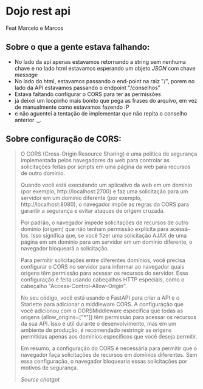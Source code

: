 # Dojo rest api
Feat Marcelo e Marcos

## Sobre o que a gente estava falhando:
- No lado da api apenas estavamos retornando a string sem nenhuma chave e no lado html estavamos esperando um objeto *JSON* com chave *message*
- No lado do html, estavamos passando o end-point na raiz "/", porem no lado da API estavamos passando o endpoint "/conselhos"
- Estava faltando configurar o CORS para ter as permissões
- já deixei um loopinho mais bonito que pega as frases do arquivo, em vez de manualmente como estavamos fazendo :P
- e não aguentei a tentação de implementar que não repita o conselho anterior ._.

## Sobre configuração de CORS:

> O CORS (Cross-Origin Resource Sharing) é uma política de segurança implementada pelos navegadores da web para controlar as solicitações feitas por scripts em uma página da web para recursos de outro domínio.
> 
>Quando você está executando um aplicativo da web em um domínio (por exemplo, http://localhost:2700) e faz uma solicitação para um servidor em um domínio diferente (por exemplo, http://localhost:8080), o navegador impõe as regras do CORS para garantir a segurança e evitar ataques de origem cruzada.
>
>Por padrão, o navegador impede solicitações de recursos de outro domínio (origem) que não tenham permissão explícita para acessá-los. Isso significa que, se você fizer uma solicitação AJAX de uma página em um domínio para um servidor em um domínio diferente, o navegador bloqueará a solicitação.
>
>Para permitir solicitações entre diferentes domínios, você precisa configurar o CORS no servidor para informar ao navegador quais origens têm permissão para acessar os recursos do servidor. Essa configuração é feita usando cabeçalhos HTTP especiais, como o cabeçalho "Access-Control-Allow-Origin".
>
>No seu código, você está usando o FastAPI para criar a API e o Starlette para adicionar o middleware CORS. A configuração que você adicionou com o CORSMiddleware especifica que todas as origens (allow_origins=["*"]) têm permissão para acessar os recursos da sua API. Isso é útil durante o desenvolvimento, mas em um ambiente de produção, é recomendado restringir as origens permitidas apenas aos domínios específicos que você deseja permitir.
>
>Em resumo, a configuração do CORS é necessária para permitir que o navegador faça solicitações de recursos em domínios diferentes. Sem essa configuração, o navegador bloquearia essas solicitações por motivos de segurança.
>
> *Source chatgpt*
